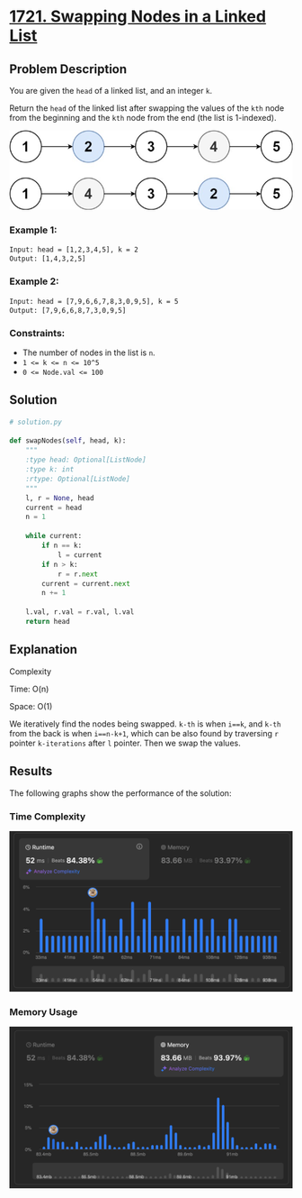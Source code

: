 # [1721. Swapping Nodes in a Linked List](https://leetcode.com/problems/swapping-nodes-in-a-linked-list/description/)


## Problem Description

You are given the `head` of a linked list, and an integer `k`.

Return the `head` of the linked list after swapping the values of the `kth` node from the beginning and the `kth` node from the end (the list is 1-indexed).

![Description](./desc.jpeg)

### Example 1:
```plaintext
Input: head = [1,2,3,4,5], k = 2
Output: [1,4,3,2,5]
```

### Example 2:
```plaintext
Input: head = [7,9,6,6,7,8,3,0,9,5], k = 5
Output: [7,9,6,6,8,7,3,0,9,5]
```

### Constraints:
- The number of nodes in the list is `n`.
- `1 <= k <= n <= 10^5`
- `0 <= Node.val <= 100`

## Solution

```python
# solution.py

def swapNodes(self, head, k):
    """
    :type head: Optional[ListNode]
    :type k: int
    :rtype: Optional[ListNode]
    """
    l, r = None, head
    current = head
    n = 1

    while current:
        if n == k:
            l = current
        if n > k:
            r = r.next
        current = current.next
        n += 1
    
    l.val, r.val = r.val, l.val
    return head
```

## Explanation
Complexity

Time: O(n)

Space: O(1)

We iteratively find the nodes being swapped. `k-th` is when `i==k`, and `k-th` from the back is when `i==n-k+1`, which can be also found by traversing `r` pointer `k-iterations` after `l` pointer. Then we swap the values.

## Results

The following graphs show the performance of the solution:

### Time Complexity
![Time Complexity](./time.png)

### Memory Usage
![Memory Usage](./space.png)
